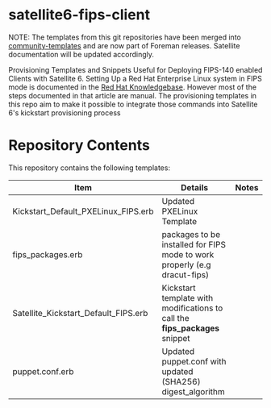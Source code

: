 # satellite6-fips-client

NOTE: The templates from this git repositories have been merged into [community-templates](https://github.com/theforeman/community-templates) and are now part of Foreman releases. Satellite documentation will be updated accordingly.

Provisioning Templates and Snippets Useful for Deploying FIPS-140 enabled Clients with Satellite 6. 
Setting Up a Red Hat Enterprise Linux system in FIPS mode is documented in the [Red Hat Knowledgebase](https://access.redhat.com/solutions/137833).
However most of the steps documented in that article are manual. The provisioning templates in this repo aim to make it possible to integrate 
those commands into Satellite 6's kickstart provisioning process

# Repository Contents

This repository contains the following templates:

Item | Details | Notes
-------- | -------- | ------------------------
Kickstart_Default_PXELinux_FIPS.erb| Updated PXELinux Template |
fips_packages.erb | packages to be installed for FIPS mode to work properly (e.g dracut-fips)
Satellite_Kickstart_Default_FIPS.erb | Kickstart template with modifications to call the **fips_packages** snippet
puppet.conf.erb | Updated puppet.conf with updated (SHA256) digest_algorithm
